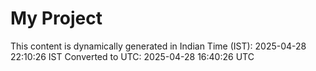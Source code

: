 # My Project

This content is dynamically generated in Indian Time (IST): 2025-04-28 22:10:26 IST
Converted to UTC: 2025-04-28 16:40:26 UTC
